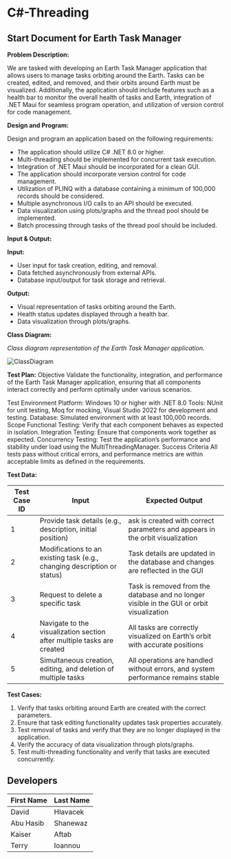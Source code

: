 # C#-Threading

## Start Document for Earth Task Manager

**Problem Description:**

We are tasked with developing an Earth Task Manager application that allows users to manage tasks orbiting around the Earth. Tasks can be created, edited, and removed, and their orbits around Earth must be visualized. Additionally, the application should include features such as a health bar to monitor the overall health of tasks and Earth, integration of .NET Maui for seamless program operation, and utilization of version control for code management.

**Design and Program:**

Design and program an application based on the following requirements:
- The application should utilize C# .NET 8.0 or higher.
- Multi-threading should be implemented for concurrent task execution.
- Integration of .NET Maui should be incorporated for a clean GUI.
- The application should incorporate version control for code management.
- Utilization of PLINQ with a database containing a minimum of 100,000 records should be considered.
- Multiple asynchronous I/O calls to an API should be executed.
- Data visualization using plots/graphs and the thread pool should be implemented.
- Batch processing through tasks of the thread pool should be included.

**Input & Output:**

**Input:**
- User input for task creation, editing, and removal.
- Data fetched asynchronously from external APIs.
- Database input/output for task storage and retrieval.

**Output:**
- Visual representation of tasks orbiting around the Earth.
- Health status updates displayed through a health bar.
- Data visualization through plots/graphs.

**Class Diagram:**

*Class diagram representation of the Earth Task Manager application.*

![ClassDiagram](https://github.com/TerryIoannou/C-Threading/assets/91316685/148912d3-72a6-49bc-a81f-36f0719a0aba)

**Test Plan:**
Objective
Validate the functionality, integration, and performance of the Earth Task Manager application, ensuring that all components interact correctly and perform optimally under various scenarios.

Test Environment
Platform: Windows 10 or higher with .NET 8.0
Tools: NUnit for unit testing, Moq for mocking, Visual Studio 2022 for development and testing.
Database: Simulated environment with at least 100,000 records.
Scope
Functional Testing: Verify that each component behaves as expected in isolation.
Integration Testing: Ensure that components work together as expected.
Concurrency Testing: Test the application’s performance and stability under load using the MultiThreadingManager.
Success Criteria
All tests pass without critical errors, and performance metrics are within acceptable limits as defined in the requirements.

**Test Data:**

| Test Case ID | Input | Expected Output |
|--------------|-------|-----------------|
| 1            | Provide task details (e.g., description, initial position)               | ask is created with correct parameters and appears in the orbit visualization             |
| 2            | Modifications to an existing task (e.g., changing description or status) | Task details are updated in the database and changes are reflected in the GUI             |
| 3            | Request to delete a specific task                                        | Task is removed from the database and no longer visible in the GUI or orbit visualization |
| 4            | Navigate to the visualization section after multiple tasks are created   | All tasks are correctly visualized on Earth’s orbit with accurate positions               |
| 5            | Simultaneous creation, editing, and deletion of multiple tasks           | All operations are handled without errors, and system performance remains stable          |

**Test Cases:**

1. Verify that tasks orbiting around Earth are created with the correct parameters.
2. Ensure that task editing functionality updates task properties accurately.
3. Test removal of tasks and verify that they are no longer displayed in the application.
4. Verify the accuracy of data visualization through plots/graphs.
5. Test multi-threading functionality and verify that tasks are executed concurrently.

## Developers

| First Name  | Last Name  |
|-------------|------------|
| David       | Hlavacek   |
| Abu Hasib   | Shanewaz   |
| Kaiser      | Aftab      |
| Terry      | Ioannou      |
